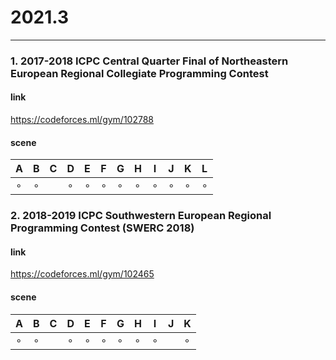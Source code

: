 # 2021.3

----

### 1. 2017-2018 ICPC Central Quarter Final of Northeastern European Regional Collegiate Programming Contest

#### link

https://codeforces.ml/gym/102788

#### scene

| A       | B       | C    | D       | E       | F       | G       | H       | I       | J       | K       | L       |
| ------- | ------- | ---- | ------- | ------- | ------- | ------- | ------- | ------- | ------- | ------- | ------- |
| $\circ$ | $\circ$ |      | $\circ$ | $\circ$ | $\circ$ | $\circ$ | $\circ$ | $\circ$ | $\circ$ | $\circ$ | $\circ$ |

### 2. 2018-2019 ICPC Southwestern European Regional Programming Contest (SWERC 2018)

#### link 

https://codeforces.ml/gym/102465

#### scene

| A       | B       | C    | D       | E       | F       | G       | H       | I       | J    | K       |
| ------- | ------- | ---- | ------- | ------- | ------- | ------- | ------- | ------- | ---- | ------- |
| $\circ$ | $\circ$ |      | $\circ$ | $\circ$ | $\circ$ | $\circ$ | $\circ$ | $\circ$ |      | $\circ$ |


